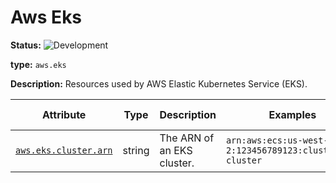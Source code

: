 <!-- NOTE: THIS FILE IS AUTOGENERATED. DO NOT EDIT BY HAND. -->
<!-- see templates/registry/markdown/entity_entry.md.j2 -->



# Aws Eks

**Status:** ![Development](https://img.shields.io/badge/-development-blue)

**type:** `aws.eks`

**Description:** Resources used by AWS Elastic Kubernetes Service (EKS).



| Attribute  | Type | Description  | Examples  | [Requirement Level](https://opentelemetry.io/docs/specs/semconv/general/attribute-requirement-level/) | Stability |
|---|---|---|---|---|---|
| [`aws.eks.cluster.arn`](../attributes/aws.md) | string | The ARN of an EKS cluster. | `arn:aws:ecs:us-west-2:123456789123:cluster/my-cluster` | `Recommended` | ![Development](https://img.shields.io/badge/-development-blue) |


